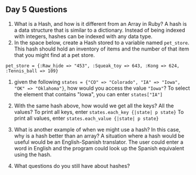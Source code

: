 ## Day 5 Questions

1. What is a Hash, and how is it different from an Array in Ruby?
    A hash is a data structure that is similar to a dictionary. Instead of being indexed with integers, hashes can be indexed with any data type.
1. In the space below, create a Hash stored to a variable named `pet_store`.  This hash should hold an inventory of items and the number of that item that you might find at a pet store.

  `pet_store = {:Raw_hide => "453", :Squeak_toy => 643, :Kong => 624, :Tennis_ball => 109}`

1. given the following `states = {"CO" => "Colorado", "IA" => "Iowa", "OK" => "Oklahoma"}`, how would you access the value `"Iowa"`? To select the element that contains "Iowa", you can enter `states["IA"]`

1. With the same hash above, how would we get all the keys?  All the values?
    To print all keys, enter `states.each_key {|state| p state}`
    To print all values, enter `states.each_value {|state| p state}`
1. What is another example of when we might use a hash?  In this case, why is a hash better than an array?
    A situation where a hash would be useful would be an English-Spanish translator. The user could enter a word in English and the program could look up the Spanish equivalent using the hash. 
1. What questions do you still have about hashes?
